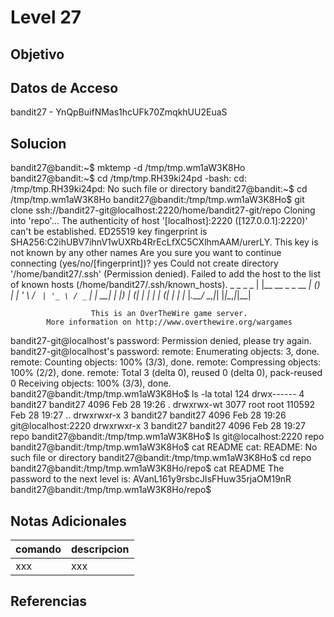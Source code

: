 # Level 27
## Objetivo
## Datos de Acceso
bandit27 - YnQpBuifNMas1hcUFk70ZmqkhUU2EuaS
## Solucion
bandit27@bandit:~$ mktemp -d
/tmp/tmp.wm1aW3K8Ho
bandit27@bandit:~$ cd /tmp/tmp.RH39ki24pd
-bash: cd: /tmp/tmp.RH39ki24pd: No such file or directory
bandit27@bandit:~$ cd /tmp/tmp.wm1aW3K8Ho
bandit27@bandit:/tmp/tmp.wm1aW3K8Ho$ git clone ssh://bandit27-git@localhost:2220/home/bandit27-git/repo
Cloning into 'repo'...
The authenticity of host '[localhost]:2220 ([127.0.0.1]:2220)' can't be established.
ED25519 key fingerprint is SHA256:C2ihUBV7ihnV1wUXRb4RrEcLfXC5CXlhmAAM/urerLY.
This key is not known by any other names
Are you sure you want to continue connecting (yes/no/[fingerprint])? yes
Could not create directory '/home/bandit27/.ssh' (Permission denied).
Failed to add the host to the list of known hosts (/home/bandit27/.ssh/known_hosts).
                         _                     _ _ _
                        | |__   __ _ _ __   __| (_) |_
                        | '_ \ / _` | '_ \ / _` | | __|
                        | |_) | (_| | | | | (_| | | |_
                        |_.__/ \__,_|_| |_|\__,_|_|\__|


                      This is an OverTheWire game server.
            More information on http://www.overthewire.org/wargames

bandit27-git@localhost's password:
Permission denied, please try again.
bandit27-git@localhost's password:
remote: Enumerating objects: 3, done.
remote: Counting objects: 100% (3/3), done.
remote: Compressing objects: 100% (2/2), done.
remote: Total 3 (delta 0), reused 0 (delta 0), pack-reused 0
Receiving objects: 100% (3/3), done.
bandit27@bandit:/tmp/tmp.wm1aW3K8Ho$ ls -la
total 124
drwx------    4 bandit27 bandit27   4096 Feb 28 19:26 .
drwxrwx-wt 3077 root     root     110592 Feb 28 19:27 ..
drwxrwxr-x    3 bandit27 bandit27   4096 Feb 28 19:26 git@localhost:2220
drwxrwxr-x    3 bandit27 bandit27   4096 Feb 28 19:27 repo
bandit27@bandit:/tmp/tmp.wm1aW3K8Ho$ ls
git@localhost:2220  repo
bandit27@bandit:/tmp/tmp.wm1aW3K8Ho$ cat README
cat: README: No such file or directory
bandit27@bandit:/tmp/tmp.wm1aW3K8Ho$ cd repo
bandit27@bandit:/tmp/tmp.wm1aW3K8Ho/repo$ cat README
The password to the next level is: AVanL161y9rsbcJIsFHuw35rjaOM19nR
bandit27@bandit:/tmp/tmp.wm1aW3K8Ho/repo$
## Notas Adicionales
|comando|descripcion|
|-------|-----------|
|xxx|xxx|
## Referencias